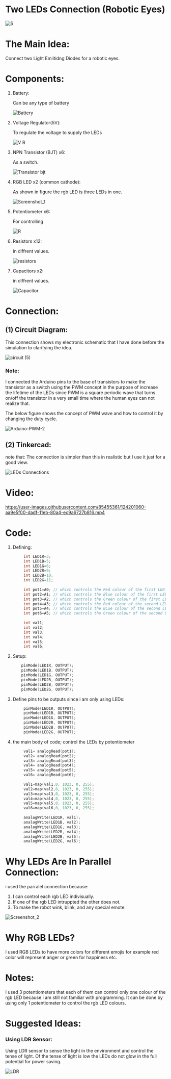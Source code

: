 # Two LEDs Connection (Robotic Eyes)

![5](https://user-images.githubusercontent.com/85455361/124195072-53de5880-dad2-11eb-94d5-1cc461bf0417.jpg)

# The Main Idea:
  
  Connect two Light Emiitidng Diodes for a robotic eyes. 
  
# Components:

1. Battery:

    Can be any type of battery 
  
    ![Battery](https://user-images.githubusercontent.com/85455361/124197780-fb11be80-dad7-11eb-825c-d4b8fc583ebe.jpg)

2. Voltage Regulator(5V):
    
    To regulate the voltage to supply the LEDs
    
    ![V R](https://user-images.githubusercontent.com/85455361/124197869-272d3f80-dad8-11eb-8bbb-68b0a3e4e6b2.jpg)

3. NPN Transistor (BJT) x6:
    
    As a switch.
    
    ![Transistor bjt](https://user-images.githubusercontent.com/85455361/124197902-36ac8880-dad8-11eb-82eb-371a40a69bb0.jpg)

4. RGB LED x2 (common cathode):
        
    As shown in figure the rgb LED is three LEDs in one. 
    
    ![Screenshot_1](https://user-images.githubusercontent.com/85455361/124198071-99058900-dad8-11eb-9e43-87b3f60fdec5.jpg)

5. Potentiometer x6: 

    For controlling 
    
    ![R](https://user-images.githubusercontent.com/85455361/124198130-b76b8480-dad8-11eb-9601-035ff3084c53.jpg)

6. Resistors x12:

    in diffrent values. 
    
    ![resistors](https://user-images.githubusercontent.com/85455361/124198166-cb16eb00-dad8-11eb-8bbf-87a813d9f934.jpg)


7. Capacitors x2:

    in diffrent values. 
    
    ![Capacitor](https://user-images.githubusercontent.com/85455361/124198186-d4a05300-dad8-11eb-844d-93406235b436.jpg)

# Connection:

## (1) Circuit Diagram:
    
   This connection shows my electronic schematic that I have done before the simulation to clarifying the idea.
   
![circuit (5)](https://user-images.githubusercontent.com/85455361/124195712-aa986200-dad3-11eb-9e54-8f92b90a18ff.png)


### Note: 
  I connected the Arduino pins to the base of transistors to make the transistor as a switch using the PWM concept in the purpose of increase the lifetime of the LEDs since PWM    is a square periodic wave that turns on/off the transistor in a very small time where the human eyes can not realize that. 

  The below figure shows the concept of PWM wave and how to control it by changing the duty cycle.

  ![Arduino-PWM-2](https://user-images.githubusercontent.com/85455361/124306295-df0d2c00-db6e-11eb-8442-7f174c9e2307.png)


## (2) Tinkercad:

   note that: The connection is simpler than this in realistic but I use it just for a good view.

![LEDs Connections](https://user-images.githubusercontent.com/85455361/124195286-cbac8300-dad2-11eb-80e8-903bf3fda104.png)

# Video:

https://user-images.githubusercontent.com/85455361/124201060-aa9e5f00-dadf-11eb-80a4-ec9a6727b816.mp4

# Code: 

 1. Defining: 

``` c++
        int LED1R=3;
        int LED1B=5;
        int LED1G=6; 
        int LED2R=9;
        int LED2B=10;
        int LED2G=11; 
        
        int pot1=A0; // which controls the Red colour of the first LED
        int pot2=A1; // which controls the Blue colour of the first LED
        int pot3=A2; // which controls the Green colour of the first LED
        int pot4=A3; // which controls the Red colour of the second LED
        int pot5=A4; // which controls the BLue colour of the second LED
        int pot6=A5; // which controls the Green colour of the second LED
        
        int val1;
        int val2;
        int val3;
        int val4;
        int val5;
        int val6;
```

 2. Setup: 
 
 ``` c++
        pinMode(LED1R, OUTPUT);
        pinMode(LED1B, OUTPUT);
        pinMode(LED1G, OUTPUT);
        pinMode(LED2R, OUTPUT);
        pinMode(LED2B, OUTPUT);
        pinMode(LED2G, OUTPUT);
  ```   
  3. Define pins to be outputs since i am only using LEDs:

``` c++
        pinMode(LED1R, OUTPUT);
        pinMode(LED1B, OUTPUT);
        pinMode(LED1G, OUTPUT);
        pinMode(LED2R, OUTPUT);
        pinMode(LED2B, OUTPUT);
        pinMode(LED2G, OUTPUT);
  ```   
  4. the main body of code; control the LEDs by potentiometer 
  
``` c++
        val1= analogRead(pot1);
        val2= analogRead(pot2);
        val3= analogRead(pot3);
        val4= analogRead(pot4);
        val5= analogRead(pot5);
        val6= analogRead(pot6);
  
        val1=map(val1,0, 1023, 0, 255);
        val2=map(val2,0, 1023, 0, 255);
        val3=map(val3,0, 1023, 0, 255);
        val4=map(val4,0, 1023, 0, 255);
        val5=map(val5,0, 1023, 0, 255);
        val6=map(val6,0, 1023, 0, 255);
  
        analogWrite(LED1R, val1);
        analogWrite(LED1B, val2);
        analogWrite(LED1G, val3);
        analogWrite(LED2R, val4);
        analogWrite(LED2B, val5);
        analogWrite(LED2G, val6);
  ```          
  
# Why LEDs Are In Parallel Connection:
  i used the parralel connection because: 
  1. I can control each rgb LED indivisually.
  2. If one of the rgb LED intruppted the other does not. 
  3. To make the robot wink, blink, and any special emote.
  
  ![Screenshot_2](https://user-images.githubusercontent.com/85455361/124197720-d7e70f00-dad7-11eb-8cdf-391bd9ccbe44.jpg)

# Why RGB LEDs? 

I used RGB LEDs to have more colors for different emojis for example red color will represent anger or green for happiness etc.

# Notes: 
  I used 3 potentiometers that each of them can control only one colour of the rgb LED because i am still not familiar with programming. It can be done by using only 1 potentiometer to control the rgb LED colours. 

# Suggested Ideas: 

### Using LDR Sensor:
Using LDR sensor to sense the light in the environment and control the tense of light. Of the tense of light is low the LEDs do not glow in the full potential for power saving.

![LDR](https://user-images.githubusercontent.com/85455361/124196724-a79e7100-dad5-11eb-84b4-7381540387ad.jpg)



